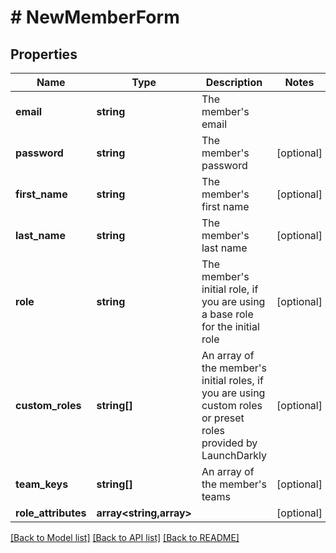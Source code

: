 # # NewMemberForm

## Properties

Name | Type | Description | Notes
------------ | ------------- | ------------- | -------------
**email** | **string** | The member&#39;s email |
**password** | **string** | The member&#39;s password | [optional]
**first_name** | **string** | The member&#39;s first name | [optional]
**last_name** | **string** | The member&#39;s last name | [optional]
**role** | **string** | The member&#39;s initial role, if you are using a base role for the initial role | [optional]
**custom_roles** | **string[]** | An array of the member&#39;s initial roles, if you are using custom roles or preset roles provided by LaunchDarkly | [optional]
**team_keys** | **string[]** | An array of the member&#39;s teams | [optional]
**role_attributes** | **array<string,array>** |  | [optional]

[[Back to Model list]](../../README.md#models) [[Back to API list]](../../README.md#endpoints) [[Back to README]](../../README.md)
